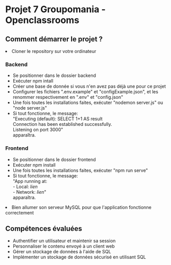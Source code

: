 <h1><strong>Projet 7 Groupomania - Openclassrooms</strong></h1>

<h2><strong>Comment démarrer le projet ?</strong></h2>

<li>Cloner le repository sur votre ordinateur</li>

<h3><strong>Backend</strong></h3>

<ul>
    <li>Se positionner dans le dossier backend</li>
    <li>Exécuter npm intall</li>
    <li>Créer une base de donnée si vous n'en avez pas déjà une pour ce projet</li>
    <li>Configurer les fichiers ".env.example" et "configExample.json", et les renommer respectivement en ".env" et "config.json"</li>
    <li>Une fois toutes les installations faites, exécuter "nodemon server.js" ou "node server.js"</li>
    <li>Si tout fonctionne, le message: <br> "Executing (default): SELECT 1+1 AS result<br>Connection has been established successfully.<br>Listening on port 3000"<br> apparaîtra.
</ul>

<h3><strong>Frontend</strong></h3>

<ul>
    <li>Se positionner dans le dossier frontend</li>
    <li>Exécuter npm install</li>
    <li>Une fois toutes les installations faites, exécuter "npm run serve"</li>
    <li>Si tout fonctionne, le message:<br> "App running at:<br>- Local: <em>lien</em><br>- Network: <em>lien</em>"<br> apparaîtra.</li>
</ul>

<li>Bien allumer son serveur MySQL pour que l'application fonctionne correctement</li>

<h2><strong>Compétences évaluées</strong></h2>

<ul>
    <li>Authentifier un utilisateur et maintenir sa session</li>
    <li>Personnaliser le contenu envoyé à un client web</li>
    <li>Gérer un stockage de données à l'aide de SQL</li>
    <li>Implémenter un stockage de données sécurisé en utilisant SQL</li>
</ul>